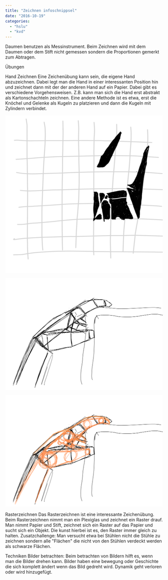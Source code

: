```yaml
---
title: "Zeichnen infoschnippsel"
date: "2016-10-19"
categories: 
  - "hslu"
  - "kvd"
---
```


Daumen benutzen als Messinstrument. Beim Zeichnen wird mit dem Daumen oder dem Stift nicht gemessen sondern die Proportionen gemerkt zum Abtragen.

Übungen

Hand Zeichnen Eine Zeichenübung kann sein, die eigene Hand abzuzeichnen. Dabei legt man die Hand in einer interessanten Position hin und zeichnet dann mit der der anderen Hand auf ein Papier. Dabei gibt es verschiedene Vorgehensweisen. Z.B. kann man sich die Hand erst abstrakt als Kartonschachteln zeichnen. Eine andere Methode ist es etwa, erst die Knöchel und Gelenke als Kugeln zu platzieren und dann die Kugeln mit Zylindern verbindet.

[![rasterundflaechenzwischenobjekten](./images/rasterUndFlaechenZwischenObjekten.png)](http://blog.thecell.eu/wp-content/uploads/2016/10/rasterUndFlaechenZwischenObjekten.png)

[![sketch1_1](./images/Sketch1_1.png)](http://blog.thecell.eu/wp-content/uploads/2016/10/Sketch1_1.png)

[![sketch1](./images/Sketch1.png)](http://blog.thecell.eu/wp-content/uploads/2016/10/Sketch1.png)

Rasterzeichnen Das Rasterzeichnen ist eine interessante Zeichenübung. Beim Rasterzeichnen nimmt man ein Plexiglas und zeichnet ein Raster drauf. Man nimmt Papier und Stift, zeichnet sich ein Raster auf das Papier und sucht sich ein Objekt. Die kunst hierbei ist es, den Raster immer gleich zu halten. Zusatzchallenge: Man versucht etwa bei Stühlen nicht die Stühle zu zeichnen sondern alle "Flächen" die nicht von den Stühlen verdeckt werden als schwarze Flächen.

Techniken Bilder betrachten: Beim betrachten von Bildern hilft es, wenn man die Bilder drehen kann. Bilder haben eine bewegung oder Geschichte die sich komplett ändert wenn das Bild gedreht wird. Dynamik geht verloren oder wird hinzugefügt.
